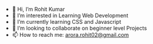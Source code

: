 - 👋 Hi, I’m Rohit Kumar
- 👀 I’m interested in Learning Web Development
- 🌱 I’m currently learning CSS and Javascript
- 💞️ I’m looking to collaborate on beginner level Projects
- 📫 How to reach me: arora.rohit02@gmail.com

<!---
rkarora20/rkarora20 is a ✨ special ✨ repository because its `README.md` (this file) appears on your GitHub profile.
You can click the Preview link to take a look at your changes.
--->
